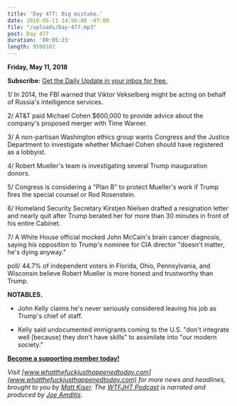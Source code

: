 ```yaml
---
title: 'Day 477: Big mistake.'
date: 2018-05-11 14:56:00 -07:00
file: "/uploads/Day-477.mp3"
post: Day 477
duration: '00:05:23'
length: 9590182
---
```


**Friday, May 11, 2018**

**Subscribe:** [Get the Daily Update in your inbox for free.](https://whatthefuckjusthappenedtoday.com/subscribe/)

1/ In 2014, the FBI warned that Viktor Vekselberg might be acting on behalf of Russia's intelligence services.

2/ AT&T paid Michael Cohen $600,000 to provide advice about the company's proposed merger with Time Warner.

3/ A non-partisan Washington ethics group wants Congress and the Justice Department to investigate whether Michael Cohen should have registered as a lobbyist.

4/ Robert Mueller's team is investigating several Trump inauguration donors.

5/ Congress is considering a "Plan B" to protect Mueller's work if Trump fires the special counsel or Rod Rosenstein.

6/ Homeland Security Secretary Kirstjen Nielsen drafted a resignation letter and nearly quit after Trump berated her for more than 30 minutes in front of his entire Cabinet.

7/ A White House official mocked John McCain's brain cancer diagnosis, saying his opposition to Trump's nominee for CIA director "doesn't matter, he's dying anyway."

poll/ 44.7% of independent voters in Florida, Ohio, Pennsylvania, and Wisconsin believe Robert Mueller is more honest and trustworthy than Trump.

**NOTABLES.**

* John Kelly claims he's never seriously considered leaving his job as Trump's chief of staff.

* Kelly said undocumented immigrants coming to the U.S. "don't integrate well \[because\] they don't have skills" to assimilate into "our modern society."

**[Become a supporting member today!](https://whatthefuckjusthappenedtoday.com/membership/?utm_source=2017\+Donors&utm_campaign=8dccd905d9-&utm_medium=email&utm_term=0_3bd36f654c-8dccd905d9-169730397)**

*Visit [www.whatthefuckjusthappenedtoday.com](www.whatthefuckjusthappenedtoday.com) for more news and headlines, brought to you by [Matt Kiser](https://twitter.com/Matt_Kiser). The [WTFJHT Podcast](https://whatthefuckjusthappenedtoday.com/podcasts/) is narrated and produced by [Joe Amditis](https://twitter.com/jsamditis).*